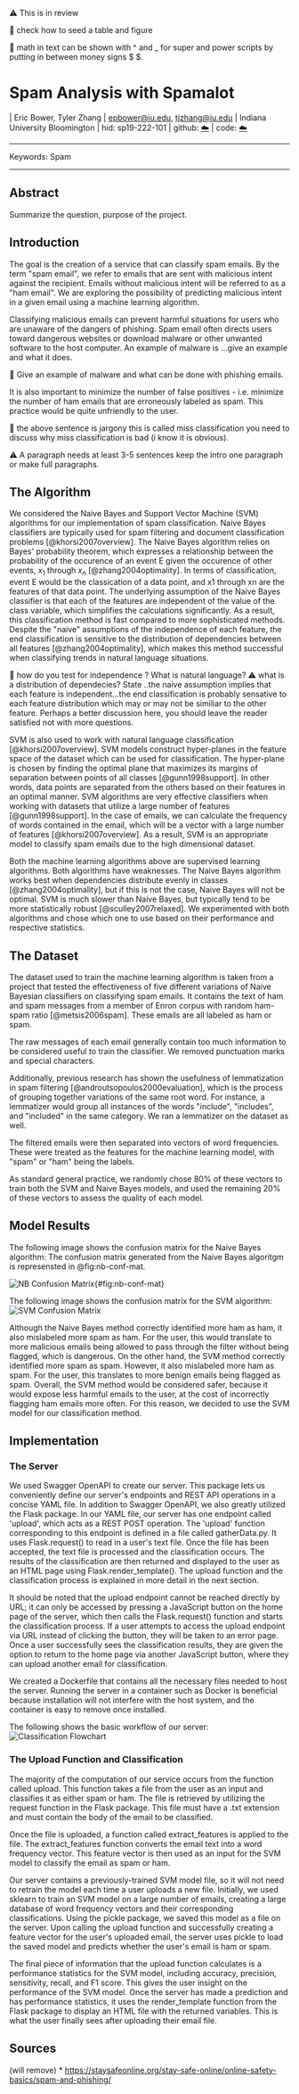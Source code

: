 :warning: This is in review 

:wave: check how to seed a table and figure

:wave: math in text can be shown with ^ and _ for super and power
scripts by putting in between money signs $ $. 

# Spam Analysis with Spamalot

| Eric Bower, Tyler Zhang
| epbower@iu.edu, tjzhang@iu.edu
| Indiana University Bloomington
| hid: sp19-222-101
| github: [:cloud:](https://github.com/cloudmesh-community/sp19-222-101/blob/master/project-report/report.md)
| code: [:cloud:](https://github.com/cloudmesh-community/sp19-222-101/tree/master/project-code)

---

Keywords: Spam

---

 

## Abstract

Summarize the question, purpose of the project. 

## Introduction

The goal is the creation of a service that can classify spam emails. By the term
"spam email", we refer to emails that are sent with malicious intent against the
recipient. Emails without malicious intent will be referred to as a "ham email".
We are exploring the possibility of predicting malicious intent in a given email
using a machine learning algorithm.

Classifying malicious emails can prevent harmful situations for users who are
unaware of the dangers of phishing. Spam email often directs users toward dangerous
websites or download malware or other unwanted software to the host computer. An 
example of malware is ...give an example and what it does.

:wave: Give an example of malware and what can be done with phishing emails. 

It is also important to minimize the number of false positives - i.e. minimize
the number of ham emails that are erroneously labeled as spam. This practice
would be quite unfriendly to the user.

:wave: the above sentence is jargony this is called miss classification
you need to discuss why miss classification is bad (i know it is obvious).

:warning: A paragraph needs at least 3-5 sentences keep the intro one paragraph
or make full paragraphs. 

## The Algorithm

We considered the Naive Bayes and Support Vector Machine (SVM) algorithms
for our implementation of spam classification. Naive Bayes
classifiers are typically used for spam filtering and
document classification problems [@khorsi2007overview]. The Naive Bayes
algorithm relies on Bayes' probability theorem, which expresses a relationship
between the probability of the occurence of an event E given the occurence of
other events, $x_1$ through $x_n$ [@zhang2004optimality]. In terms of classification,
event E would be the classication of a data point, and x1 through xn are the
features of that data point. The underlying assumption of the Naive Bayes
classifier is that each of the features are independent of the value of the
class variable, which simplifies the calculations significantly. As a result,
this classification method is fast compared to more sophisticated
methods. Despite the "naive" assumptions of the independence of each feature,
the end classification is sensitive to the distribution of dependencies between all
features [@zhang2004optimality], which makes this method successful when
classifying trends in natural language situations.

:wave: how do you test for independence ? What is natural language?
:warning: what is a distribution of dependecies? State ..the naive assumption
implies that each feature is independent...the end classification is probably 
sensative to each feature distribution which may or may not be similiar to the 
other feature. Perhaps a better discussion here, you should leave the reader 
satisfied not with more questions. 

SVM is also used to work with natural language classification
[@khorsi2007overview]. SVM models construct hyper-planes in the feature space of
the dataset which can be used for classification. The hyper-plane is chosen by
finding the optimal plane that maximizes its margins of separation between
points of all classes [@gunn1998support]. In other words, data points are
separated from the others based on their features in an optimal manner. SVM
algorithms are very effective classifiers when working with datasets that
utilize a large number of features [@gunn1998support]. In the case of emails, we
can calculate the frequency of words contained in the email, which will be a
vector with a large number of features [@khorsi2007overview]. As a result, SVM
is an appropriate model to classify spam emails due to the high dimensional
dataset.

Both the machine learning algorithms above are supervised learning
algorithms. Both algorithms have weaknesses. The Naive Bayes algorithm works
best when dependencies distribute evenly in classes [@zhang2004optimality], but
if this is not the case, Naive Bayes will not be optimal. SVM is much slower
than Naive Bayes, but typically tend to be more statistically robust
[@sculley2007relaxed]. We experimented with both algorithms and chose which one
to use based on their performance and respective statistics.

## The Dataset

The dataset used to train the machine learning algorithm is taken from a project
that tested the effectiveness of five different variations of Naive Bayesian
classifiers on classifying spam emails. It contains the text of ham and spam
messages from a member of Enron corpus with random ham-spam ratio
[@metsis2006spam]. These emails are all labeled as ham or spam.

The raw messages of each email generally contain too much information to be
considered useful to train the classifier. We removed punctuation marks and
special characters.

Additionally, previous research has shown the usefulness of lemmatization in
spam filtering [@androutsopoulos2000evaluation], which is the process of
grouping together variations of the same root word. For instance, a lemmatizer
would group all instances of the words "include", "includes", and "included" in
the same category. We ran a lemmatizer on the dataset as well.

The filtered emails were then separated into vectors of word frequencies. These
were treated as the features for the machine learning model, with "spam" or
"ham" being the labels.

As standard general practice, we randomly chose 80% of these vectors to train
both the SVM and Naive Bayes models, and used the remaining 20% of these vectors
to assess the quality of each model.

## Model Results

The following image shows the confusion matrix for the Naive Bayes algorithm:
The confusion matrix generated from the Naive Bayes algoritgm is represensted
in @fig:nb-conf-mat. 

![NB Confusion Matrix](images/NB_Confusion_Matrix.png){#fig:nb-conf-mat}

The following image shows the confusion matrix for the SVM algorithm:
![SVM Confusion Matrix](images/SVM_Confusion_Matrix.png)

Although the Naive Bayes method correctly identified more ham as ham, it also
mislabeled more spam as ham. For the user, this would translate to more
malicious emails being allowed to pass through the filter without being flagged,
which is dangerous. On the other hand, the SVM method correctly identified more
spam as spam. However, it also mislabeled more ham as spam. For the user, this
translates to more benign emails being flagged as spam. Overall, the SVM method
would be considered safer, because it would expose less harmful emails to the
user, at the cost of incorrectly flagging ham emails more often. For this
reason, we decided to use the SVM model for our classification method.

## Implementation

### The Server

We used Swagger OpenAPI to create our server. This package lets us conveniently
define our server's endpoints and REST API operations in a concise YAML file. In
addition to Swagger OpenAPI, we also greatly utilized the Flask package. In our
YAML file, our server has one endpoint called 'upload', which acts as a REST
POST operation. The 'upload' function corresponding to this endpoint is defined
in a file called gatherData.py. It uses Flask.request() to read in a user's text
file. Once the file has been accepted, the text file is processed and the
classification occurs. The results of the classification are then returned and
displayed to the user as an HTML page using Flask.render_template(). The upload
function and the classification process is explained in more detail in the next
section.

It should be noted that the upload endpoint cannot be reached directly by URL;
it can only be accessed by pressing a JavaScript button on the home page of the
server, which then calls the Flask.request() function and starts the
classification process. If a user attempts to access the upload endpoint via URL
instead of clicking the button, they will be taken to an error page. Once a user
successfully sees the classification results, they are given the option to
return to the home page via another JavaScript button, where they can upload
another email for classification.

We created a Dockerfile that contains all the necessary files needed to host the
server. Running the server in a container such as Docker is beneficial because
installation will not interfere with the host system, and the container is easy
to remove once installed.

The following shows the basic workflow of our server:
![Classification Flowchart](images/classification_workflow.png)

### The Upload Function and Classification

The majority of the computation of our service occurs from the function called
upload. This function takes a file from the user as an input and classifies it
as either spam or ham. The file is retrieved by utilizing the request function
in the Flask package. This file must have a .txt extension and must contain the
body of the email to be classified.

Once the file is uploaded, a function called extract_features is applied to the
file. The extract_features function converts the email text into a word
frequency vector. This feature vector is then used as an input for the SVM model
to classify the email as spam or ham.

Our server contains a previously-trained SVM model file, so it will not need to
retrain the model each time a user uploads a new file. Initially, we used
sklearn to train an SVM model on a large number of emails, creating a large
database of word frequency vectors and their corresponding
classifications. Using the pickle package, we saved this model as a file on the
server. Upon calling the upload function and successfully creating a feature
vector for the user's uploaded email, the server uses pickle to load the saved
model and predicts whether the user's email is ham or spam.

The final piece of information that the upload function calculates is a
performance statistics for the SVM model, including accuracy, precision,
sensitivity, recall, and F1 score. This gives the user insight on the
performance of the SVM model. Once the server has made a prediction and has
performance statistics, it uses the render_template function from the Flask
package to display an HTML file with the returned variables. This is what the
user finally sees after uploading their email file.

## Sources

(will remove) * <https://staysafeonline.org/stay-safe-online/online-safety-basics/spam-and-phishing/>
